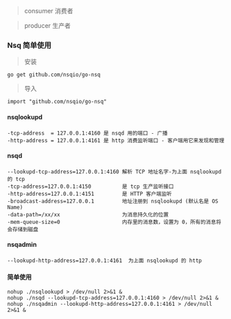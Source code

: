
> consumer 消费者

> producer 生产者


### Nsq 简单使用

> 安装
```
go get github.com/nsqio/go-nsq
```

> 导入
```
import "github.com/nsqio/go-nsq"
```

#### nsqlookupd
```
-tcp-address  = 127.0.0.1:4160 是 nsqd 用的端口 - 广播
-http-address = 127.0.0.1:4161 是 http 消费监听端口 - 客户端用它来发现和管理
```

#### nsqd
```
--lookupd-tcp-address=127.0.0.1:4160 解析 TCP 地址名字-为上面 nsqlookupd 的 tcp
-tcp-address=127.0.0.1:4150          是 tcp 生产监听接口
-http-address=127.0.0.1:4151         是 HTTP 客户端监听
-broadcast-address=127.0.0.1         地址注册到 nsqlookupd (默认名是 OS Name)
-data-path=/xx/xx                    为消息持久化的位置
-mem-queue-size=0                    内存里的消息数，设置为 0，所有的消息将会存储到磁盘
```

#### nsqadmin
```
--lookupd-http-address=127.0.0.1:4161  为上面 nsqlookupd 的 http
```

#### 简单使用
```
nohup ./nsqlookupd > /dev/null 2>&1 &
nohup ./nsqd --lookupd-tcp-address=127.0.0.1:4160 > /dev/null 2>&1 &
nohup ./nsqadmin --lookupd-http-address=127.0.0.1:4161 > /dev/null 2>&1 &
```